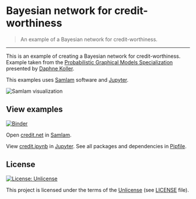 # Bayesian network for credit-worthiness

> An example of a Bayesian network for credit-worthiness.

---

This is an example of creating a Bayesian network for credit-worthiness. Example taken
from the [Probabilistic Graphical Models Specialization](https://www.coursera.org/specializations/probabilistic-graphical-models)
presented by [Daphne Koller](https://ai.stanford.edu/~koller/).

This examples uses [SamIam](http://reasoning.cs.ucla.edu/samiam/) software and [Jupyter](https://jupyter.org/).

![SamIam visualization](<https://github.com/zsxoff/bayessian-network-credit/raw/master/images/samiam.png>)

## View examples

[![Binder](https://mybinder.org/badge_logo.svg)](https://mybinder.org/v2/gh/zsxoff/bayessian-network-credit/master)

Open [credit.net](https://raw.githubusercontent.com/zsxoff/bayessian-network-credit/master/credit.net) in [SamIam](http://reasoning.cs.ucla.edu/samiam/).

View [credit.ipynb](https://github.com/zsxoff/bayessian-network-credit/blob/master/credit.ipynb) in [Jupyter](https://jupyter.org/).
See all packages and dependencies in [Pipfile](<https://github.com/zsxoff/bayessian-network-credit/blob/master/Pipfile>).

## License

[![License: Unlicense](https://img.shields.io/badge/License-Unlicense-green.svg?style=flat-square)](https://unlicense.org/)

This project is licensed under the terms of the [Unlicense](https://unlicense.org/) (see
[LICENSE](<https://github.com/zsxoff/bayessian-network-credit/blob/master/LICENSE>)
file).
